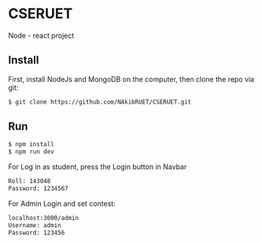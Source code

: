 # CSERUET
Node - react project

## Install
First, install NodeJs and MongoDB on the computer, then clone the repo via git:

```bash
$ git clone https://github.com/NAkibRUET/CSERUET.git
```

## Run
```bash
$ npm install
$ npm run dev
```
For Log in as student, press the Login button in Navbar
```bash
Roll: 143048
Password: 1234567
```

For Admin Login and set contest:
```bash
localhost:3000/admin
Username: admin
Password: 123456
```



